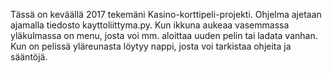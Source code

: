 Tässä on keväällä 2017 tekemäni Kasino-korttipeli-projekti. Ohjelma ajetaan ajamalla tiedosto kayttoliittyma.py.
Kun ikkuna aukeaa vasemmassa yläkulmassa on menu, josta voi mm. aloittaa uuden pelin tai ladata vanhan. Kun 
on pelissä yläreunasta löytyy nappi, josta voi tarkistaa ohjeita ja sääntöjä.
